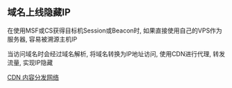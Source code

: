 ## 域名上线隐藏IP
在使用MSF或CS获得目标机Session或Beacon时, 如果直接使用自己的VPS作为服务器, 容易被溯源主机IP

当访问域名时会经过域名解析, 将域名转换为IP地址访问, 使用CDN进行代理, 转发流量, 实现IP隐藏

[CDN 内容分发网络](/1.0%20信息收集#CDN)